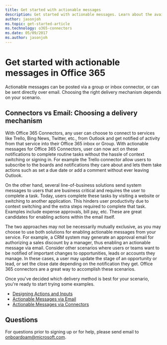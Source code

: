 ```yaml
---
title: Get started with actionable messages
description: Get started with actionable messages. Learn about the available delivery mechanisms and applicable scenarios.
author: jasonjoh
ms.topic: get-started-article
ms.technology: o365-connectors
ms.date: 05/09/2017
ms.author: jasonjoh
---
```


# Get started with actionable messages in Office 365

Actionable messages can be posted via a group or inbox connector, or can be sent directly over email. Choosing the right delivery mechanism depends on your scenario.

## Connectors vs Email: Choosing a delivery mechanism

With Office 365 Connectors, any user can choose to connect to services like Trello, Bing News, Twitter, etc., from Outlook and get notified of activity from that service into their Office 365 inbox or Group. With actionable messages for Office 365 Connectors, user can now act on these notifications to complete routine tasks without the hassle of context switching or signing in. For example the Trello connector allow users to subscribe to the boards and notifications they care about and lets them take actions such as set a due date or add a comment without ever leaving Outlook.

On the other hand, several line-of-business solutions send system messages to users that are business critical and requires the user to complete a task. Today, users complete these tasks by visiting a website or switching to another application. This hinders user productivity due to context switching and the extra steps required to complete that task. Examples include expense approvals, bill pay, etc. These are great candidates for enabling actions within the email itself.

The two approaches may not be necessarily mutually exclusive, as you may choose to use both solutions for enabling actionable messages from your service. For example, a CRM system may generate an approval email for authorizing a sales discount by a manager, thus enabling an actionable message via email. Consider other scenarios where users or teams want to be notified of important changes to opportunities, leads or accounts they manage. In these cases, a user may update the stage of an opportunity or lead, or set the close date depending on the notification they get. Office 365 connectors are a great way to accomplish these scenarios.

Once you've decided which delivery method is best for your scenario, you're ready to start trying some examples.

- [Designing Actions and Inputs](actions-and-inputs.md)
- [Actionable Messages via Email](send-via-email.md)
- [Actionable Messages via Connectors](send-via-connectors.md)

## Questions

For questions prior to signing up or for help, please send email to [onboardoam@microsoft.com](mailto:onboardoam@microsoft.com).